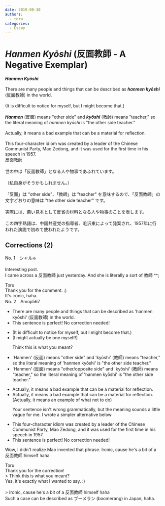 ```yaml
---
date: 2019-09-30
authors:
  - toru
categories:
  - Essay
---
```


<h1 id="subject_show"><strong><em>Hanmen Kyōshi</strong></em> (反面教師 - A Negative Exemplar)</h1>
<div class="date" hidden>Sep 30, 2019 08:54</div>
<div id="post"><div id="body_show_ori">
<strong><em>Hanmen Kyōshi</strong></em><br/><br/>There are many people and things that can be described as <strong><em>hanmen kyōshi</em></strong> (反面教師) in the world.<br/><br/>(It is difficult to notice for myself, but I might become that.)<br/><br/><strong><em>Hanmen</em></strong> (反面) means "other side" and <strong><em>kyōshi</em></strong> (教師) means "teacher," so the literal meaning of <em>hanmen kyōshi</em> is "the other side teacher."<br/><br/>Actually, it means a bad example that can be a material for reflection.<br/><br/>This four-character idiom was created by a leader of the Chinese Communist Party, Mao Zedong, and it was used for the first time in his speech in 1957.
</div></div>

<!-- more -->

<div id="post_ja"><div id="body_show_mo">
反面教師<br/><br/>世の中は「反面教師」となる人や物事であふれています。<br/><br/>（私自身がそうかもしれません。）<br/><br/>「反面」は "other side"、「教師」は "teacher" を意味するので、「反面教師」の文字どおりの意味は "the other side teacher" です。<br/><br/>実際には、悪い見本として反省の材料となる人や物事のことを表します。<br/><br/>この四字熟語は、中国共産党の指導者、毛沢東によって発案され、1957年に行われた演説で初めて使われたようです。
</div></div>

## Corrections (2)
<div id="block"><div class="first_name"> No. 1　<span class="just_name">シャル❇️</span></div><div id="block2">
<p class="comment_small">
 Interesting post.
 <br/>
 I came across a 反面教師 just yesterday. And she is literally a sort of 教師 ^^;
</p>

</div><div class="name"><span class="just_name">Toru</span><br>
Thank you for the comment. :)<br/>It's ironic, haha.
</div>
</div>
<div id="block"><div class="first_name"> No. 2　<span class="just_name">Amop567</span></div><div id="block2">
<ul class="correction_field">
<li class="incorrect">There are many people and things that can be described as 'hanmen kyōshi' (反面教師) in the world.</li>
<li class="corrected perfect">This sentence is perfect! No correction needed!</li>
</ul>
<ul class="correction_field">
<li class="incorrect">(It is difficult to notice for myself, but I might become that.)</li>
<li class="corrected correct">
(<span class="f_blue">I might actually be one myself!</span>)
<p class="correction_comment">Think this is what you meant?</p>
</li>
</ul>
<ul class="correction_field">
<li class="incorrect">'Hanmen' (反面) means "other side" and 'kyōshi' (教師) means "teacher," so the literal meaning of 'hanmen kyōshi' is "the other side teacher."</li>
<li class="corrected correct">
'Hanmen' (反面) means "other<span class="f_blue">/opposite</span> side" and 'kyōshi' (教師) means "teacher," so the literal meaning of 'hanmen kyōshi' is "the other side teacher."
</li>
</ul>
<ul class="correction_field">
<li class="incorrect">Actually, it means a bad example that can be a material for reflection.</li>
<li class="corrected correct">
Actually, it means a bad example that can be a material for reflection. <span class="f_blue">(Actually, it means an example of what not to do)</span>
<p class="correction_comment">Your sentence isn't wrong grammatically, but the meaning sounds a little vague for me. I wrote a simpler alternative below</p>
</li>
</ul>
<ul class="correction_field">
<li class="incorrect">This four-character idiom was created by a leader of the Chinese Communist Party, Mao Zedong, and it was used for the first time in his speech in 1957.</li>
<li class="corrected perfect">This sentence is perfect! No correction needed!</li>
</ul>
<p class="comment_small">
 Wow, I didn't realize Mao invented that phrase. Ironic, cause he's a bit of a 反面教師 himself haha
</p>

</div><div class="name"><span class="just_name">Toru</span><br>
Thank you for the correction!<br/>&gt; Think this is what you meant?<br/>Yes, it's exactly what I wanted to say. :)<br/><br/>&gt; Ironic, cause he's a bit of a 反面教師 himself haha<br/>Such a case can be described as ブーメラン (boomerang) in Japan, haha.
</div>
</div>
